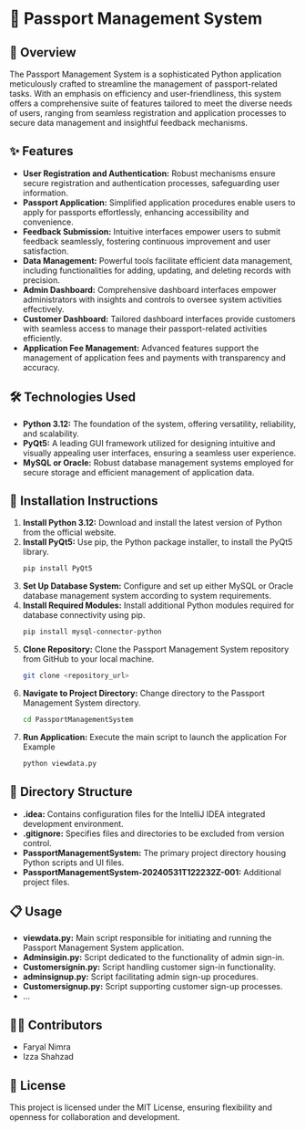 # 🛂 Passport Management System

## 📝 Overview
The Passport Management System is a sophisticated Python application meticulously crafted to streamline the management of passport-related tasks. With an emphasis on efficiency and user-friendliness, this system offers a comprehensive suite of features tailored to meet the diverse needs of users, ranging from seamless registration and application processes to secure data management and insightful feedback mechanisms.

## ✨ Features
- **User Registration and Authentication:** Robust mechanisms ensure secure registration and authentication processes, safeguarding user information.
- **Passport Application:** Simplified application procedures enable users to apply for passports effortlessly, enhancing accessibility and convenience.
- **Feedback Submission:** Intuitive interfaces empower users to submit feedback seamlessly, fostering continuous improvement and user satisfaction.
- **Data Management:** Powerful tools facilitate efficient data management, including functionalities for adding, updating, and deleting records with precision.
- **Admin Dashboard:** Comprehensive dashboard interfaces empower administrators with insights and controls to oversee system activities effectively.
- **Customer Dashboard:** Tailored dashboard interfaces provide customers with seamless access to manage their passport-related activities efficiently.
- **Application Fee Management:** Advanced features support the management of application fees and payments with transparency and accuracy.

## 🛠️ Technologies Used
- **Python 3.12:** The foundation of the system, offering versatility, reliability, and scalability.
- **PyQt5:** A leading GUI framework utilized for designing intuitive and visually appealing user interfaces, ensuring a seamless user experience.
- **MySQL or Oracle:** Robust database management systems employed for secure storage and efficient management of application data.

## 🚀 Installation Instructions
1. **Install Python 3.12:** Download and install the latest version of Python from the official website.
2. **Install PyQt5:** Use pip, the Python package installer, to install the PyQt5 library.
    ```bash
    pip install PyQt5
    ```
3. **Set Up Database System:** Configure and set up either MySQL or Oracle database management system according to system requirements.
4. **Install Required Modules:** Install additional Python modules required for database connectivity using pip.
    ```bash
    pip install mysql-connector-python
    ```
5. **Clone Repository:** Clone the Passport Management System repository from GitHub to your local machine.
    ```bash
    git clone <repository_url>
    ```
6. **Navigate to Project Directory:** Change directory to the Passport Management System directory.
    ```bash
    cd PassportManagementSystem
    ```
7. **Run Application:** Execute the main script to launch the application For Example
    ```bash 
    python viewdata.py
    ```

## 📂 Directory Structure
- **.idea:** Contains configuration files for the IntelliJ IDEA integrated development environment.
- **.gitignore:** Specifies files and directories to be excluded from version control.
- **PassportManagementSystem:** The primary project directory housing Python scripts and UI files.
- **PassportManagementSystem-20240531T122232Z-001:** Additional project files.

## 📋 Usage
- **viewdata.py:** Main script responsible for initiating and running the Passport Management System application.
- **Adminsigin.py:** Script dedicated to the functionality of admin sign-in.
- **Customersignin.py:** Script handling customer sign-in functionality.
- **adminsignup.py:** Script facilitating admin sign-up procedures.
- **Customersignup.py:** Script supporting customer sign-up processes.
- ...

## 👩‍💻 Contributors
- Faryal Nimra
- Izza Shahzad

## 📄 License
This project is licensed under the MIT License, ensuring flexibility and openness for collaboration and development.
